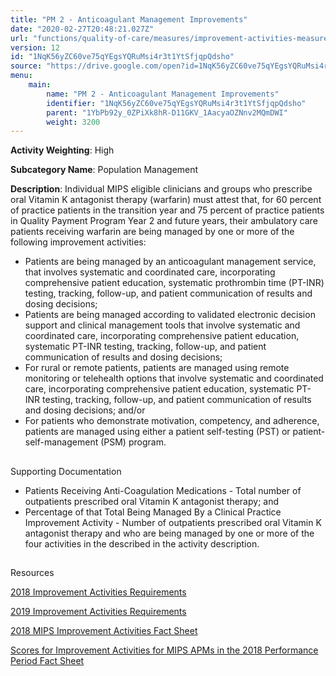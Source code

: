 ```yaml
---
title: "PM 2 - Anticoagulant Management Improvements"
date: "2020-02-27T20:48:21.027Z"
url: "functions/quality-of-care/measures/improvement-activities-measures/2018-improvement-activities/pm-2-anticoagulant-management-improvements.html"
version: 12
id: "1NqK56yZC60ve75qYEgsYQRuMsi4r3t1YtSfjqpQdsho"
source: "https://drive.google.com/open?id=1NqK56yZC60ve75qYEgsYQRuMsi4r3t1YtSfjqpQdsho"
menu:
    main:
        name: "PM 2 - Anticoagulant Management Improvements"
        identifier: "1NqK56yZC60ve75qYEgsYQRuMsi4r3t1YtSfjqpQdsho"
        parent: "1YbPb92y_0ZPiXk8hR-D11GKV_1AacyaOZNnv2MQmDWI"
        weight: 3200
---
```









**Activity Weighting**: High

**Subcategory Name**: Population Management

**Description**: Individual MIPS eligible clinicians and groups who prescribe oral Vitamin K antagonist therapy (warfarin) must attest that, for 60 percent of practice patients in the transition year and 75 percent of practice patients in Quality Payment Program Year 2 and future years, their ambulatory care patients receiving warfarin are being managed by one or more of the following improvement activities:

* Patients are being managed by an anticoagulant management service, that involves systematic and coordinated care, incorporating comprehensive patient education, systematic prothrombin time (PT-INR) testing, tracking, follow-up, and patient communication of results and dosing decisions;
* Patients are being managed according to validated electronic decision support and clinical management tools that involve systematic and coordinated care, incorporating comprehensive patient education, systematic PT-INR testing, tracking, follow-up, and patient communication of results and dosing decisions;
* For rural or remote patients, patients are managed using remote monitoring or telehealth options that involve systematic and coordinated care, incorporating comprehensive patient education, systematic PT-INR testing, tracking, follow-up, and patient communication of results and dosing decisions; and/or
* For patients who demonstrate motivation, competency, and adherence, patients are managed using either a patient self-testing (PST) or patient-self-management (PSM) program.







## 

Supporting Documentation

* Patients Receiving Anti-Coagulation Medications - Total number of outpatients prescribed oral Vitamin K antagonist therapy; and 
* Percentage of that Total Being Managed By a Clinical Practice Improvement Activity - Number of outpatients prescribed oral Vitamin K antagonist therapy and who are being managed by one or more of the four activities in the described in the activity description.







## 

Resources

[2018 Improvement Activities Requirements](https://qpp.cms.gov/mips/improvement-activities?py=2018)

[2019 Improvement Activities Requirements](https://qpp.cms.gov/mips/improvement-activities?py=2019)

[2018 MIPS Improvement Activities Fact Sheet](https://qpp.cms.gov/resource/2018%20MIPS%20Improvement%20Activities%20Fact%20Sheet)

[Scores for Improvement Activities for MIPS APMs in the 2018 Performance Period Fact Sheet](https://qpp.cms.gov/resource/2018%20MIPS%20APMs%20improvement%20Activities%20scores%20fact%20sheet)

